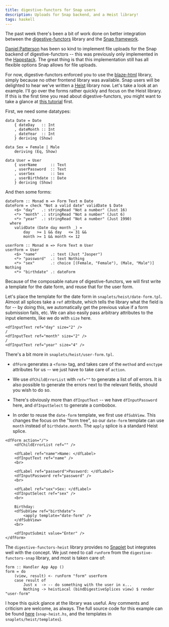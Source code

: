 ```yaml
---
title: digestive-functors for Snap users
description: Uploads for Snap backend, and a Heist library!
tags: haskell
---
```


The past week there's been a bit of work done on better integration between the
[digestive-functors] library and the [Snap framework].

[digestive-functors]: https://github.com/jaspervdj/digestive-functors/
[Snap framework]: http://snapframework.com/

[Daniel Patterson] has been so kind to implement file uploads for the Snap
backend of digestive-functors -- this was previously only implemented in the
[Happstack]. The great thing is that this implementation still has all flexible
options Snap allows for file uploads.

[Daniel Patterson]: http://dbpatterson.com/
[Happstack]: http://happstack.com/

For now, digestive-functors enforced you to use the [blaze-html] library, simply
because no other frontend library was available. Snap users will be delighted to
hear we've written a [Heist] library now. Let's take a look at an example. I'll
go over the forms rather quickly and focus on the Heist library. If this is the
first time you read about digestive-functors, you might want to take a glance at
[this tutorial] first.

[blaze-html]: http://jaspervdj.be/blaze
[Heist]: http://snapframework.com/docs/tutorials/heist
[this tutorial]: https://github.com/jaspervdj/digestive-functors/blob/master/examples/tutorial.lhs

First, we need some datatypes:

~~~~~{.haskell}
data Date = Date
    { dateDay   :: Int
    , dateMonth :: Int
    , dateYear  :: Int
    } deriving (Show)

data Sex = Female | Male
    deriving (Eq, Show)

data User = User
    { userName      :: Text
    , userPassword  :: Text
    , userSex       :: Sex
    , userBirthdate :: Date
    } deriving (Show)
~~~~~

And then some forms:

~~~~~{.haskell}
dateForm :: Monad m => Form Text m Date
dateForm = check "Not a valid date" validDate $ Date
    <$> "day"   .: stringRead "Not a number" (Just 16)
    <*> "month" .: stringRead "Not a number" (Just 6)
    <*> "year"  .: stringRead "Not a number" (Just 1990)
  where
    validDate (Date day month _) =
        day   >= 1 && day   <= 31 &&
        month >= 1 && month <= 12

userForm :: Monad m => Form Text m User
userForm = User
    <$> "name"      .: text (Just "Jasper")
    <*> "password"  .: text Nothing
    <*> "sex"       .: choice [(Female, "Female"), (Male, "Male")] Nothing
    <*> "birthdate" .: dateForm
~~~~~

Because of the composable nature of digestive-functors, we will first write a
template for the date form, and reuse that for the user form.

Let's place the template for the date form in `snaplets/heist/date-form.tpl`.
Almost all splices take a `ref` attribute, which tells the library what the
field is for -- by doing this, we automatically get the previous value if a form
submission fails, etc. We can also easily pass arbitrary attributes to the input
elements, like we do with `size` here.

~~~~~{.html}
<dfInputText ref="day" size="2" />
/
<dfInputText ref="month" size="2" />
/
<dfInputText ref="year" size="4" />
~~~~~

There's a bit more in `snaplets/heist/user-form.tpl`.

- `dfForm` generates a `<form>` tag, and takes care of the `method` and
  `enctype` attributes for us -- we just have to take care of `action`.

- We use `dfChildErrorList` with `ref=""` to generate a list of *all* errors. It
  is also possible to generate the errors next to the relevant fields, should
  you wish to do so.

- There's obviously more than `dfInputText` -- we have `dfInputPassword` here,
  and `dfInputSelect` to generate a combobox.

- In order to reuse the `date-form` template, we first use `dfSubView`. This
  changes the focus on the "form tree", so our `date-form` template can use
  `month` instead of `birthdate.month`. The `apply` splice is a standard Heist
  splice.

~~~~~{.html}
<dfForm action="/">
    <dfChildErrorList ref="" />

    <dfLabel ref="name">Name: </dfLabel>
    <dfInputText ref="name" />
    <br>

    <dfLabel ref="password">Password: </dfLabel>
    <dfInputPassword ref="password" />
    <br>

    <dfLabel ref="sex">Sex: </dfLabel>
    <dfInputSelect ref="sex" />
    <br>

    Birthday:
    <dfSubView ref="birthdate">
        <apply template="date-form" />
    </dfSubView> 
    <br>

    <dfInputSubmit value="Enter" />
</dfForm>
~~~~~

The `digestive-functors-heist` library provides no [Snaplet] but integrates well
with the concept. We just need to call `runForm` from the
`digestive-functors-snap` library, and most is taken care of:

[Snaplet]: http://snapframework.com/docs/tutorials/snaplets-tutorial

~~~~~{.haskell}
form :: Handler App App ()
form = do
    (view, result) <- runForm "form" userForm
    case result of
        Just x  -> -- do something with the user in x...
        Nothing -> heistLocal (bindDigestiveSplices view) $ render "user-form"
~~~~~

I hope this quick glance at the library was useful. Any comments and criticism
are welcome, as always. The full source code for this example can be found
[here](https://github.com/jaspervdj/digestive-functors/tree/master/examples)
(`snap-heist.hs`, and the templates in `snaplets/heist/templates`).
